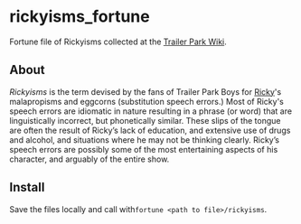 # rickyisms_fortune

Fortune file of Rickyisms collected at the [Trailer Park Wiki](https://trailerpark.fandom.com/wiki/Rickyisms). 

## About

*Rickyisms* is the term devised by the fans of Trailer Park Boys for [Ricky](https://trailerpark.fandom.com/wiki/Ricky)'s malapropisms and eggcorns (substitution speech errors.) Most of Ricky's speech errors are idiomatic in nature resulting in a phrase (or word) that are linguistically incorrect, but phonetically similar. These slips of the tongue are often the result of Ricky’s lack of education, and extensive use of drugs and alcohol, and situations where he may not be thinking clearly. Ricky’s speech errors are possibly some of the most entertaining aspects of his character, and arguably of the entire show. 

## Install
Save the files locally and call with`fortune <path to file>/rickyisms`.
